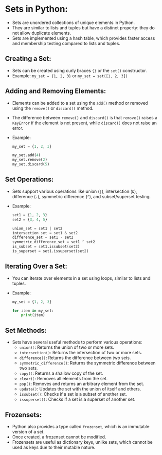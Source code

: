 
# **Sets in Python:**

- Sets are unordered collections of unique elements in Python.
- They are similar to lists and tuples but have a distinct property: they do not allow duplicate elements.
- Sets are implemented using a hash table, which provides faster access and membership testing compared to lists and tuples.

## **Creating a Set:**

- Sets can be created using curly braces `{}` or the `set()` constructor.
- Example: `my_set = {1, 2, 3}` or `my_set = set([1, 2, 3])`

## **Adding and Removing Elements:**

- Elements can be added to a set using the `add()` method or removed using the `remove()` or `discard()` method.
- The difference between `remove()` and `discard()` is that `remove()` raises a `KeyError` if the element is not present, while `discard()` does not raise an error.
- Example:

  ```python
  my_set = {1, 2, 3}
  
  my_set.add(4)
  my_set.remove(2)
  my_set.discard(5)
  ```

## **Set Operations:**

- Sets support various operations like union (`|`), intersection (`&`), difference (`-`), symmetric difference (`^`), and subset/superset testing.
- Example:

  ```python
  set1 = {1, 2, 3}
  set2 = {3, 4, 5}
  
  union_set = set1 | set2
  intersection_set = set1 & set2
  difference_set = set1 - set2
  symmetric_difference_set = set1 ^ set2
  is_subset = set1.issubset(set2)
  is_superset = set1.issuperset(set2)
  ```

## **Iterating Over a Set:**

- You can iterate over elements in a set using loops, similar to lists and tuples.
- Example:

  ```python
  my_set = {1, 2, 3}
  
  for item in my_set:
      print(item)
  ```

## **Set Methods:**

- Sets have several useful methods to perform various operations:
  - `union()`: Returns the union of two or more sets.
  - `intersection()`: Returns the intersection of two or more sets.
  - `difference()`: Returns the difference between two sets.
  - `symmetric_difference()`: Returns the symmetric difference between two sets.
  - `copy()`: Returns a shallow copy of the set.
  - `clear()`: Removes all elements from the set.
  - `pop()`: Removes and returns an arbitrary element from the set.
  - `update()`: Updates the set with the union of itself and others.
  - `issubset()`: Checks if a set is a subset of another set.
  - `issuperset()`: Checks if a set is a superset of another set.

## **Frozensets:**

- Python also provides a type called `frozenset`, which is an immutable version of a set.
- Once created, a frozenset cannot be modified.
- Frozensets are useful as dictionary keys, unlike sets, which cannot be used as keys due to their mutable nature.
